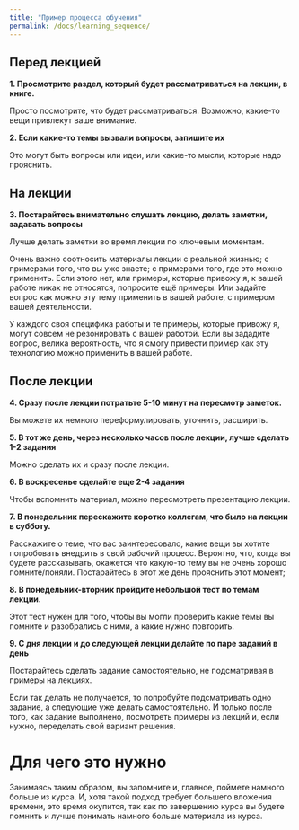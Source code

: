 ```yaml
---
title: "Пример процесса обучения"
permalink: /docs/learning_sequence/
---
```


## Перед лекцией

__1. Просмотрите раздел, который будет рассматриваться на лекции, в книге.__

Просто посмотрите, что будет рассматриваться.
Возможно, какие-то вещи привлекут ваше внимание.

__2. Если какие-то темы вызвали вопросы, запишите их__

Это могут быть вопросы или идеи, или какие-то мысли, которые надо прояснить.

## На лекции

__3. Постарайтесь внимательно слушать лекцию, делать заметки, задавать вопросы__

Лучше делать заметки во время лекции по ключевым моментам.

Очень важно соотносить материалы лекции с реальной жизнью; с примерами того, что вы уже знаете;
с примерами того, где это можно применить.
Если этого нет, или примеры, которые привожу я, к вашей работе никак не относятся, попросите ещё примеры.
Или задайте вопрос как можно эту тему применить в вашей работе, с примером вашей деятельности.

У каждого своя специфика работы и те примеры, которые привожу я, могут совсем не резонировать с вашей работой.
Если вы зададите вопрос, велика вероятность, что я смогу привести пример как эту технологию можно применить в вашей работе.

## После лекции

__4. Сразу после лекции потратьте 5-10 минут на пересмотр заметок.__

Вы можете их немного переформулировать, уточнить, расширить.

__5. В тот же день, через несколько часов после лекции, лучше сделать 1-2 задания__

Можно сделать их и сразу после лекции.

__6. В воскресенье сделайте еще 2-4 задания__

Чтобы вспомнить материал, можно пересмотреть презентацию лекции.

__7. В понедельник перескажите коротко коллегам, что было на лекции в субботу.__

Расскажите о теме, что вас заинтересовало, какие вещи вы хотите попробовать внедрить в свой рабочий процесс.
Вероятно, что, когда вы будете рассказывать, окажется что какую-то тему вы не очень хорошо помните/поняли.
Постарайтесь в этот же день прояснить этот момент;

__8. В понедельник-вторник пройдите небольшой тест по темам лекции.__

Этот тест нужен для того, чтобы вы могли проверить какие темы вы помните и разобрались с ними, а какие нужно повторить.

__9. С дня лекции и до следующей лекции делайте по паре заданий в день__

Постарайтесь сделать задание самостоятельно, не подсматривая в примеры на лекциях.

Если так делать не получается, то попробуйте подсматривать одно задание, а следующие уже делать самостоятельно.
И только после того, как задание выполнено, посмотреть примеры из лекций и, если нужно, переделать свой вариант решения.

# Для чего это нужно

Занимаясь таким образом, вы запомните и, главное, поймете намного больше из курса.
И, хотя такой подход требует большего вложения времени, это время окупится,
так как по завершению курса вы будете помнить и лучше понимать намного больше материала из курса.
